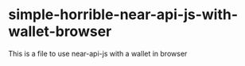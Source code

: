 # simple-horrible-near-api-js-with-wallet-browser

This is a file to use near-api-js with a wallet in browser
